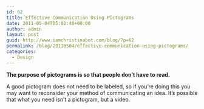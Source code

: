 ```yaml
---
id: 62
title: Effective Communication Using Pictograms
date: 2011-05-04T05:02:48+00:00
author: admin
layout: post
guid: http://www.iamchristinabot.com/blog/?p=62
permalink: /blog/20110504/effective-communication-using-pictograms/
categories:
  - Design
---
```

**The purpose of pictograms is so that people don&#8217;t have to read.**

A good pictogram does not need to be labeled, so if you&#8217;re doing this you may want to reconsider your method of communicating an idea. It&#8217;s possible that what you need isn&#8217;t a pictogram, but a video.